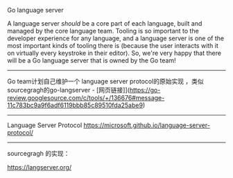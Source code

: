 Go language server

A language server *should* be a core part of each language, built and managed by the core language team. Tooling is so important to the developer experience for any language, and a language server is one of the most important kinds of tooling there is (because the user interacts with it on virtually every keystroke in their editor). So, we're very happy that there will be a Go language server that is owned by the Go team!

---

Go team计划自己维护一个 language server protocol的原始实现 ，类似sourcegragh的go-langserver - [网页链接]](https://go-review.googlesource.com/c/tools/+/136676#message-11c783bc9a9f6adf6119bbb85c89510fda25abe9)

---

Language Server Protocol  https://microsoft.github.io/language-server-protocol/

---

sourcegragh 的实现：

https://langserver.org/